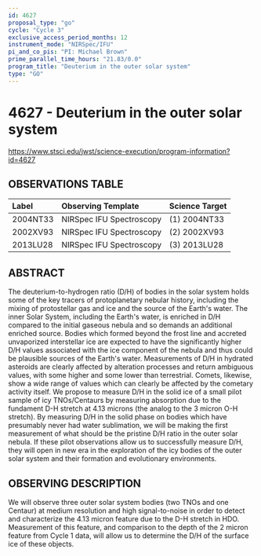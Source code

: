 ```yaml
---
id: 4627
proposal_type: "go"
cycle: "Cycle 3"
exclusive_access_period_months: 12
instrument_mode: "NIRSpec/IFU"
pi_and_co_pis: "PI: Michael Brown"
prime_parallel_time_hours: "21.83/0.0"
program_title: "Deuterium in the outer solar system"
type: "GO"
---
```

# 4627 - Deuterium in the outer solar system
https://www.stsci.edu/jwst/science-execution/program-information?id=4627
## OBSERVATIONS TABLE
| Label      | Observing Template        | Science Target |
| :--------- | :------------------------ | :------------- |
| 2004NT33   | NIRSpec IFU Spectroscopy  | (1) 2004NT33   |
| 2002XV93   | NIRSpec IFU Spectroscopy  | (2) 2002XV93   |
| 2013LU28   | NIRSpec IFU Spectroscopy  | (3) 2013LU28   |

## ABSTRACT

The deuterium-to-hydrogen ratio (D/H) of bodies in the solar system holds some of the key tracers of protoplanetary nebular history, including the mixing of protostellar gas and ice and the source of the Earth's water. The inner Solar System, including the Earth's water, is enriched in D/H compared to the initial gaseous nebula and so demands an additional enriched source. Bodies which formed beyond the frost line and accreted unvaporized interstellar ice are expected to have the significantly higher D/H values associated with the ice component of the nebula and thus could be plausible sources of the Earth's water. Measurements of D/H in hydrated asteroids are clearly affected by alteration processes and return ambiguous values, with some higher and some lower than terrestrial. Comets, likewise, show a wide range of values which can clearly be affected by the cometary activity itself. We propose to measure D/H in the solid ice of a small pilot sample of icy TNOs/Centaurs by measuring absorption due to the fundament D-H stretch at 4.13 microns (the analog to the 3 micron O-H stretch). By measuring D/H in the solid phase on bodies which have presumably never had water sublimation, we will be making the first measurement of what should be the pristine D/H ratio in the outer solar nebula. If these pilot observations allow us to successfully measure D/H, they will open in new era in the exploration of the icy bodies of the outer solar system and their formation and evolutionary environments.

## OBSERVING DESCRIPTION

We will observe three outer solar system bodies (two TNOs and one Centaur) at medium resolution and high signal-to-noise in order to detect and characterize the 4.13 micron feature due to the D-H stretch in HDO. Measurement of this feature, and comparison to the depth of the 2 micron feature from Cycle 1 data, will allow us to determine the D/H of the surface ice of these objects.